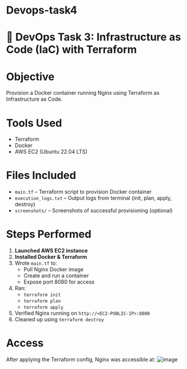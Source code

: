 # Devops-task4
# 🚀 DevOps Task 3: Infrastructure as Code (IaC) with Terraform

# Objective
Provision a Docker container running Nginx using Terraform as Infrastructure as Code.

# Tools Used
- Terraform
- Docker
- AWS EC2 (Ubuntu 22.04 LTS)

#  Files Included
- `main.tf` – Terraform script to provision Docker container
- `execution_logs.txt` – Output logs from terminal (init, plan, apply, destroy)
- `screenshots/` – Screenshots of successful provisioning (optional)

# Steps Performed

1. **Launched AWS EC2 instance**
2. **Installed Docker & Terraform**
3. Wrote `main.tf` to:
   - Pull Nginx Docker image
   - Create and run a container
   - Expose port 8080 for access
4. Ran:
   - `terraform init`
   - `terraform plan`
   - `terraform apply`
5. Verified Nginx running on `http://<EC2-PUBLIC-IP>:8080`
6. Cleaned up using `terraform destroy`

# Access
After applying the Terraform config, Nginx was accessible at:
![image](https://github.com/user-attachments/assets/50a2227c-0cc3-41cb-bd20-ca86ed69c0a5)

